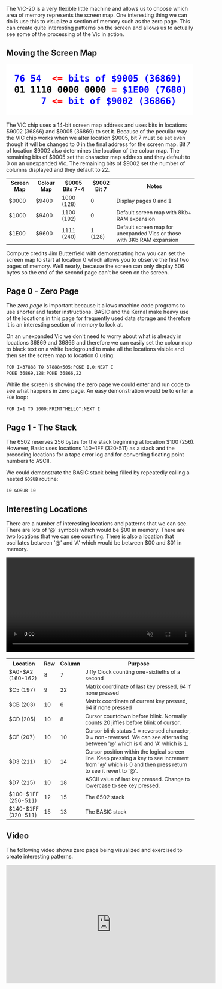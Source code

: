 The VIC-20 is a very flexible little machine and allows us to choose which area of memory represents the screen map.   One interesting thing we can do is use this to visualize a section of memory such as the zero page.  This can create quite interesting patterns on the screen and allows us to actually see some of the processing of the Vic in action.


## Moving the Screen Map

<img src="/img/articles/vic20_screen_map_address_diagram.png" class="img-right" style="width: 500px; clear: right;" title="How Screen Map is Calculated">

The VIC chip uses a 14-bit screen map address and uses bits in locations $9002 (36866) and $9005 (36869) to set it.  Because of the peculiar way the VIC chip works when we alter location $9005, bit 7 must be set even though it will be changed to 0 in the final address for the screen map.  Bit 7 of location $9002 also determines the location of the colour map.  The remaining bits of $9005 set the character map address and they default to 0 on an unexpanded Vic.  The remaining bits of $9002 set the number of columns displayed and they default to 22.


<div class="overflow-auto"><table class="neatTable neatBorder">
  <tr><th class="centre">Screen Map</th><th class="centre">Colour Map</th><th class="centre">$9005 Bits 7-4</th><th class="centre">$9002 Bit 7</th><th class="centre">Notes</th></tr>
  <tr><td class="centre">$0000</td><td class="centre">$9400</td><td class="centre">1000<br />(128)</td><td class="centre">0</td><td>Display pages 0 and 1</td></tr>
  <tr><td class="centre">$1000</td><td class="centre">$9400</td><td class="centre">1100<br />(192)</td><td class="centre">0</td><td>Default screen map with 8Kb+ RAM expansion</tr>
  <tr><td class="centre">$1E00</td><td class="centre">$9600</td><td class="centre">1111<br />(240)</td><td class="centre">1<br />(128)</td><td>Default screen map for unexpanded Vics or those with 3Kb RAM expansion</td></tr>
</table>

Compute credits Jim Butterfield with demonstrating how you can set the screen map to start at location 0 which allows you to observe the first two pages of memory.  Well nearly, because the screen can only display 506 bytes so the end of the second page can't be seen on the screen.


## Page 0 - Zero Page

The _zero page_ is important because it allows machine code programs to use shorter and faster instructions.  BASIC and the Kernal make heavy use of the locations in this page for frequently used data storage and therefore it is an interesting section of memory to look at.

On an unexpanded Vic we don't need to worry about what is already in locations 36869 and 36866 and therefore we can easily set the colour map to black text on a white background to make all the locations visible and then set the screen map to location 0 using:

```
FOR I=37888 TO 37888+505:POKE I,0:NEXT I
POKE 36869,128:POKE 36866,22
```

While the screen is showing the zero page we could enter and run code to see what happens in zero page.  An easy demonstration would be to enter a `FOR` loop:

```
FOR I=1 TO 1000:PRINT"HELLO":NEXT I
```


## Page 1 - The Stack

The 6502 reserves 256 bytes for the stack beginning at location $100 (256).  However, Basic uses locations $140-$1FF (320-511) as a stack and the preceding locations for a tape error log and for converting floating point numbers to ASCII.

We could demonstrate the BASIC stack being filled by repeatedly calling a nested `GOSUB` routine:

```
10 GOSUB 10
```


## Interesting Locations

There are a number of interesting locations and patterns that we can see.  There are lots of '@' symbols which would be $00 in memory.  There are two locations that we can see counting.  There is also a location that oscillates between '@' and 'A' which would be between $00 and $01 in memory.

<video autoplay loop muted playsinline src="/video/articles/vic20_visualize_zero_page_annotated.mp4" class="video-centre" style="width: 100%; max-width: 600px; clear: right;" title="Screen Map Mapped to Zero Page"></video>


<div class="overflow-auto"><table class="neatTable neatBorder">
  <tr><th>Location</th><th>Row</th><th>Column</th><th>Purpose</th></tr>
  <tr><td class="centre">$A0-$A2<br />(160-162)</td><td class="centre">8</td><td class="centre">7</td><td>Jiffy Clock counting one-sixtieths of a second</td></tr>
  <tr><td class="centre">$C5 (197)</td><td class="centre">9</td><td class="centre">22</td><td>Matrix coordinate of last key pressed,  64 if none pressed</td></tr>
  <tr><td class="centre">$CB (203)</td><td class="centre">10</td><td class="centre">6</td><td>Matrix coordinate of current key pressed,  64 if none pressed</td></tr>
  <tr><td class="centre">$CD (205)</td><td class="centre">10</td><td class="centre">8</td><td>Cursor countdown before blink.  Normally counts 20 jiffies before blink of cursor.</td></tr>
  <tr><td class="centre">$CF (207)</td><td class="centre">10</td><td class="centre">10</td><td>Cursor blink status 1 = reversed character, 0 = non-reversed.  We can see alternating between '@' which is 0 and 'A' which is 1.</td><tr>
  <tr><td class="centre">$D3 (211)</td><td class="centre">10</td><td class="centre">14</td><td>Cursor position within the logical screen line.  Keep pressing a key to see increment from '@' which is 0 and then press return to see it revert to '@'.</td></tr>
  <tr><td class="centre">$D7 (215)</td><td class="centre">10</td><td class="centre">18</td><td>ASCII value of last key pressed.  Change to lowercase to see key pressed.</td></tr>
  <tr><td class="centre">$100-$1FF<br />(256-511)</td><td class="centre">12</td><td class="centre">15</td><td>The 6502 stack</td></tr>
  <tr><td class="centre">$140-$1FF<br />(320-511)</td><td class="centre">15</td><td class="centre">13</td><td>The BASIC stack</td></tr>
</table></div>


## Video

The following video shows zero page being visualized and exercised to create interesting patterns.

<div class="youtube-wrapper">
<iframe width="560" height="315" src="https://www.youtube.com/embed/Fzd40ar8x8A" frameborder="0" allow="accelerometer; autoplay; encrypted-media; gyroscope; picture-in-picture" allowfullscreen></iframe>
</div>

